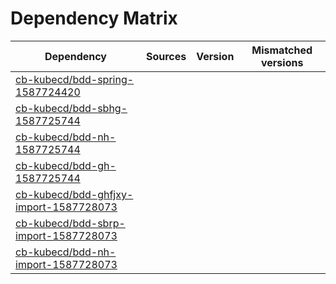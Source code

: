 # Dependency Matrix

Dependency | Sources | Version | Mismatched versions
---------- | ------- | ------- | -------------------
[cb-kubecd/bdd-spring-1587724420](https://github.com/cb-kubecd/bdd-spring-1587724420.git) |  | []() | 
[cb-kubecd/bdd-sbhg-1587725744](https://github.com/cb-kubecd/bdd-sbhg-1587725744.git) |  | []() | 
[cb-kubecd/bdd-nh-1587725744](https://github.com/cb-kubecd/bdd-nh-1587725744.git) |  | []() | 
[cb-kubecd/bdd-gh-1587725744](https://github.com/cb-kubecd/bdd-gh-1587725744.git) |  | []() | 
[cb-kubecd/bdd-ghfjxy-import-1587728073](https://github.com/cb-kubecd/bdd-ghfjxy-import-1587728073.git) |  | []() | 
[cb-kubecd/bdd-sbrp-import-1587728073](https://github.com/cb-kubecd/bdd-sbrp-import-1587728073.git) |  | []() | 
[cb-kubecd/bdd-nh-import-1587728073](https://github.com/cb-kubecd/bdd-nh-import-1587728073.git) |  | []() | 
